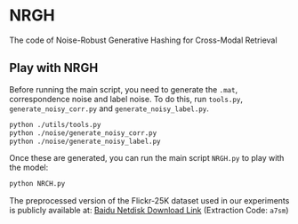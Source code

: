 # NRGH
The code of Noise-Robust Generative Hashing for Cross-Modal Retrieval
## Play with NRGH
Before running the main script, you need to generate the `.mat`, correspondence noise and label noise. To do this, run `tools.py`, `generate_noisy_corr.py` and `generate_noisy_label.py`.
```bash
python ./utils/tools.py
python ./noise/generate_noisy_corr.py
python ./noise/generate_noisy_label.py
```
Once these are generated, you can run the main script `NRGH.py` to play with the model:
```bash
python NRCH.py
```
The preprocessed version of the Flickr-25K dataset used in our experiments is publicly available at:
[Baidu Netdisk Download Link](https://pan.baidu.com/s/1aCFYI71qX7BbR9GCVjSp2Q) (Extraction Code: `a7sm`)
